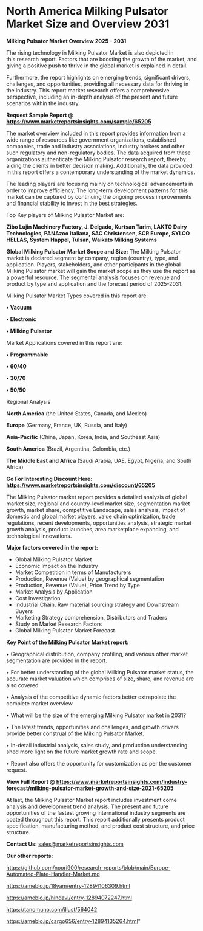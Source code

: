 # North America Milking Pulsator Market Size and Overview 2031

<Strong> Milking Pulsator Market Overview 2025 - 2031</strong>

The rising technology in Milking Pulsator Market is also depicted in this research report. Factors that are boosting the growth of the market, and giving a positive push to thrive in the global market is explained in detail.

Furthermore, the report highlights on emerging trends, significant drivers, challenges, and opportunities, providing all necessary data for thriving in the industry. This report market research offers a comprehensive perspective, including an in-depth analysis of the present and future scenarios within the industry.

<strong>Request Sample Report @ <a href=https://www.marketreportsinsights.com/sample/65205>https://www.marketreportsinsights.com/sample/65205</a></strong>

The market overview included in this report provides information from a wide range of resources like government organizations, established companies, trade and industry associations, industry brokers and other such regulatory and non-regulatory bodies. The data acquired from these organizations authenticate the Milking Pulsator research report, thereby aiding the clients in better decision making. Additionally, the data provided in this report offers a contemporary understanding of the market dynamics.

The leading players are focusing mainly on technological advancements in order to improve efficiency. The long-term development patterns for this market can be captured by continuing the ongoing process improvements and financial stability to invest in the best strategies.

Top Key players of Milking Pulsator Market are:

<strong>Zibo Lujin Machinery Factory, J. Delgado, Kurtsan Tarim, LAKTO Dairy Technologies, PANAzoo Italiana, SAC Christensen, SCR Europe, SYLCO HELLAS, System Happel, Tulsan, Waikato Milking Systems</strong>

<strong><b>Global Milking Pulsator Market Scope and Size:</b></strong>
The Milking Pulsator market is declared segment by company, region (country), type, and application. Players, stakeholders, and other participants in the global Milking Pulsator market will gain the market scope as they use the report as a powerful resource. The segmental analysis focuses on revenue and product by type and application and the forecast period of 2025-2031.

Milking Pulsator Market Types covered in this report are:

<strong>• Vacuum

• Electronic

• Milking Pulsator</strong>

Market Applications covered in this report are:

<strong>• Programmable

• 60/40

• 30/70

• 50/50</strong> 

Regional Analysis

<strong>North America</strong> (the United States, Canada, and Mexico)

<strong>Europe</strong> (Germany, France, UK, Russia, and Italy)

<strong>Asia-Pacific</strong> (China, Japan, Korea, India, and Southeast Asia)

<strong>South America</strong> (Brazil, Argentina, Colombia, etc.)

<strong>The Middle East and Africa</strong> (Saudi Arabia, UAE, Egypt, Nigeria, and South Africa)

<strong>Go For Interesting Discount Here: <a href=https://www.marketreportsinsights.com/discount/65205>https://www.marketreportsinsights.com/discount/65205</a></strong>

The Milking Pulsator market report provides a detailed analysis of global market size, regional and country-level market size, segmentation market growth, market share, competitive Landscape, sales analysis, impact of domestic and global market players, value chain optimization, trade regulations, recent developments, opportunities analysis, strategic market growth analysis, product launches, area marketplace expanding, and technological innovations.

<strong><b>Major factors covered in the report:</b></strong>
<ul>
  <li>Global Milking Pulsator Market </li>
  <li>Economic Impact on the Industry</li>
  <li>Market Competition in terms of Manufacturers</li>
  <li>Production, Revenue (Value) by geographical segmentation</li>
  <li>Production, Revenue (Value), Price Trend by Type</li>
  <li>Market Analysis by Application</li>
  <li>Cost Investigation</li>
  <li>Industrial Chain, Raw material sourcing strategy and Downstream Buyers</li>
  <li>Marketing Strategy comprehension, Distributors and Traders</li>
  <li>Study on Market Research Factors</li>
  <li>Global Milking Pulsator Market Forecast</li>
</ul>

<strong><b>Key Point of the Milking Pulsator Market report:</b></strong>

• Geographical distribution, company profiling, and various other market segmentation are provided in the report.

• For better understanding of the global Milking Pulsator market status, the accurate market valuation which comprises of size, share, and revenue are also covered.

• Analysis of the competitive dynamic factors better extrapolate the complete market overview

• What will be the size of the emerging Milking Pulsator market in 2031?

• The latest trends, opportunities and challenges, and growth drivers provide better construal of the Milking Pulsator Market.

• In-detail industrial analysis, sales study, and production understanding shed more light on the future market growth rate and scope.

• Report also offers the opportunity for customization as per the customer request.

<strong><b>View Full Report @ <a href=https://www.marketreportsinsights.com/industry-forecast/milking-pulsator-market-growth-and-size-2021-65205>https://www.marketreportsinsights.com/industry-forecast/milking-pulsator-market-growth-and-size-2021-65205</a></b></strong>


At last, the Milking Pulsator Market report includes investment come analysis and development trend analysis. The present and future opportunities of the fastest growing international industry segments are coated throughout this report. This report additionally presents product specification, manufacturing method, and product cost structure, and price structure.

<strong>Contact Us:</strong>
sales@marketreportsinsights.com

<strong>Our other reports:</strong>

<a href=https://github.com/noori900/research-reports/blob/main/Europe-Automated-Plate-Handler-Market.md>https://github.com/noori900/research-reports/blob/main/Europe-Automated-Plate-Handler-Market.md</a>

<a href=https://ameblo.jp/18yam/entry-12894106309.html>https://ameblo.jp/18yam/entry-12894106309.html</a>

<a href=https://ameblo.jp/hindavi/entry-12894072247.html>https://ameblo.jp/hindavi/entry-12894072247.html</a>

<a href=https://tanomuno.com/illust/564042>https://tanomuno.com/illust/564042</a>

<a href=https://ameblo.jp/cargo656/entry-12894135264.html>https://ameblo.jp/cargo656/entry-12894135264.html</a>"
